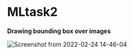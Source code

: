 # MLtask2
**Drawing bounding box over images**

![Screenshot from 2022-02-24 14-46-04](https://user-images.githubusercontent.com/68144616/155495221-6777304f-d53a-4b43-baaf-6eb9443d2ab3.png)
